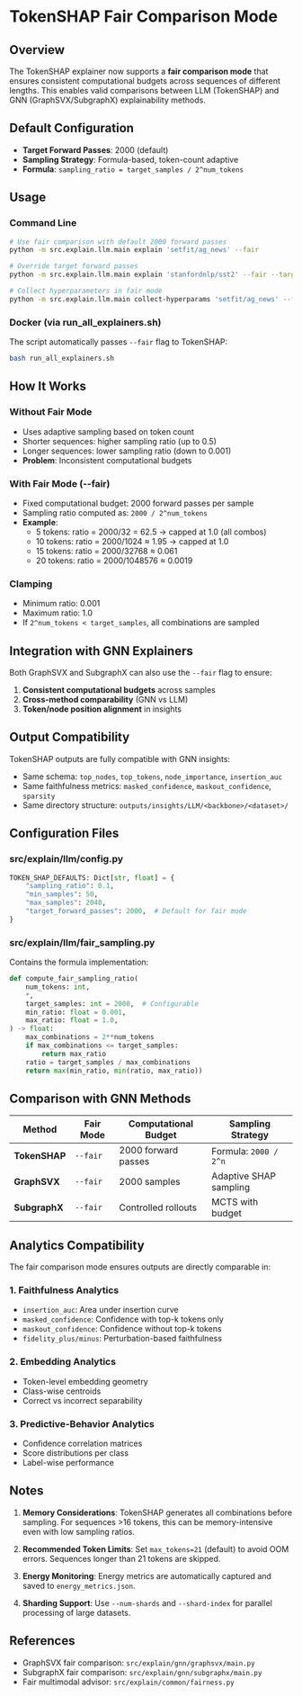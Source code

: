 # TokenSHAP Fair Comparison Mode

## Overview

The TokenSHAP explainer now supports a **fair comparison mode** that ensures consistent computational budgets across sequences of different lengths. This enables valid comparisons between LLM (TokenSHAP) and GNN (GraphSVX/SubgraphX) explainability methods.

## Default Configuration

- **Target Forward Passes**: 2000 (default)
- **Sampling Strategy**: Formula-based, token-count adaptive
- **Formula**: `sampling_ratio = target_samples / 2^num_tokens`

## Usage

### Command Line

```bash
# Use fair comparison with default 2000 forward passes
python -m src.explain.llm.main explain 'setfit/ag_news' --fair

# Override target forward passes
python -m src.explain.llm.main explain 'stanfordnlp/sst2' --fair --target-forward-passes 5000

# Collect hyperparameters in fair mode
python -m src.explain.llm.main collect-hyperparams 'setfit/ag_news' --fair --target-forward-passes 2000
```

### Docker (via run_all_explainers.sh)

The script automatically passes `--fair` flag to TokenSHAP:

```bash
bash run_all_explainers.sh
```

## How It Works

### Without Fair Mode
- Uses adaptive sampling based on token count
- Shorter sequences: higher sampling ratio (up to 0.5)
- Longer sequences: lower sampling ratio (down to 0.001)
- **Problem**: Inconsistent computational budgets

### With Fair Mode (--fair)
- Fixed computational budget: 2000 forward passes per sample
- Sampling ratio computed as: `2000 / 2^num_tokens`
- **Example**:
  - 5 tokens: ratio = 2000/32 = 62.5 → capped at 1.0 (all combos)
  - 10 tokens: ratio = 2000/1024 ≈ 1.95 → capped at 1.0
  - 15 tokens: ratio = 2000/32768 ≈ 0.061
  - 20 tokens: ratio = 2000/1048576 ≈ 0.0019

### Clamping
- Minimum ratio: 0.001
- Maximum ratio: 1.0
- If `2^num_tokens < target_samples`, all combinations are sampled

## Integration with GNN Explainers

Both GraphSVX and SubgraphX can also use the `--fair` flag to ensure:
1. **Consistent computational budgets** across samples
2. **Cross-method comparability** (GNN vs LLM)
3. **Token/node position alignment** in insights

## Output Compatibility

TokenSHAP outputs are fully compatible with GNN insights:
- Same schema: `top_nodes`, `top_tokens`, `node_importance`, `insertion_auc`
- Same faithfulness metrics: `masked_confidence`, `maskout_confidence`, `sparsity`
- Same directory structure: `outputs/insights/LLM/<backbone>/<dataset>/`

## Configuration Files

### src/explain/llm/config.py
```python
TOKEN_SHAP_DEFAULTS: Dict[str, float] = {
    "sampling_ratio": 0.1,
    "min_samples": 50,
    "max_samples": 2048,
    "target_forward_passes": 2000,  # Default for fair mode
}
```

### src/explain/llm/fair_sampling.py
Contains the formula implementation:
```python
def compute_fair_sampling_ratio(
    num_tokens: int,
    *,
    target_samples: int = 2000,  # Configurable
    min_ratio: float = 0.001,
    max_ratio: float = 1.0,
) -> float:
    max_combinations = 2**num_tokens
    if max_combinations <= target_samples:
        return max_ratio
    ratio = target_samples / max_combinations
    return max(min_ratio, min(ratio, max_ratio))
```

## Comparison with GNN Methods

| Method | Fair Mode | Computational Budget | Sampling Strategy |
|--------|-----------|---------------------|-------------------|
| **TokenSHAP** | `--fair` | 2000 forward passes | Formula: `2000 / 2^n` |
| **GraphSVX** | `--fair` | 2000 samples | Adaptive SHAP sampling |
| **SubgraphX** | `--fair` | Controlled rollouts | MCTS with budget |

## Analytics Compatibility

The fair comparison mode ensures outputs are directly comparable in:

### 1. Faithfulness Analytics
- `insertion_auc`: Area under insertion curve
- `masked_confidence`: Confidence with top-k tokens only
- `maskout_confidence`: Confidence without top-k tokens
- `fidelity_plus/minus`: Perturbation-based faithfulness

### 2. Embedding Analytics
- Token-level embedding geometry
- Class-wise centroids
- Correct vs incorrect separability

### 3. Predictive-Behavior Analytics
- Confidence correlation matrices
- Score distributions per class
- Label-wise performance

## Notes

1. **Memory Considerations**: TokenSHAP generates all combinations before sampling. For sequences >16 tokens, this can be memory-intensive even with low sampling ratios.

2. **Recommended Token Limits**: Set `max_tokens=21` (default) to avoid OOM errors. Sequences longer than 21 tokens are skipped.

3. **Energy Monitoring**: Energy metrics are automatically captured and saved to `energy_metrics.json`.

4. **Sharding Support**: Use `--num-shards` and `--shard-index` for parallel processing of large datasets.

## References

- GraphSVX fair comparison: `src/explain/gnn/graphsvx/main.py`
- SubgraphX fair comparison: `src/explain/gnn/subgraphx/main.py`
- Fair multimodal advisor: `src/explain/common/fairness.py`

